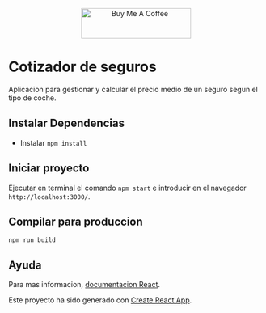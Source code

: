 <p align="center">
    <a href="https://www.buymeacoffee.com/cmur" target="_blank"><img src="https://cdn.buymeacoffee.com/buttons/v2/default-yellow.png" alt="Buy Me A Coffee" style="height: 60px !important;width: 217px !important;" ></a>
</p>



# Cotizador de seguros

Aplicacion para gestionar y calcular el precio medio de un seguro segun el tipo de coche.

## Instalar Dependencias
- Instalar `npm install`

## Iniciar proyecto
Ejecutar en terminal el comando `npm start` e introducir en el navegador `http://localhost:3000/`.

## Compilar para produccion
`npm run build`

## Ayuda
Para mas informacion, [documentacion React](https://reactjs.org/).

Este proyecto ha sido generado con [Create React App](https://github.com/facebook/create-react-app).